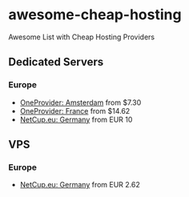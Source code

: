 # awesome-cheap-hosting
Awesome List with Cheap Hosting Providers

## Dedicated Servers

### Europe

- [OneProvider: Amsterdam](https://oneprovider.com/dedicated-servers/amsterdam-netherlands) from $7.30
- [OneProvider: France](https://oneprovider.com/dedicated-servers/paris-france) from $14.62
- [NetCup.eu: Germany](https://www.netcup.eu/vserver/) from EUR 10

## VPS

### Europe

- [NetCup.eu: Germany](https://www.netcup.eu/vserver/vps.php) from EUR 2.62
